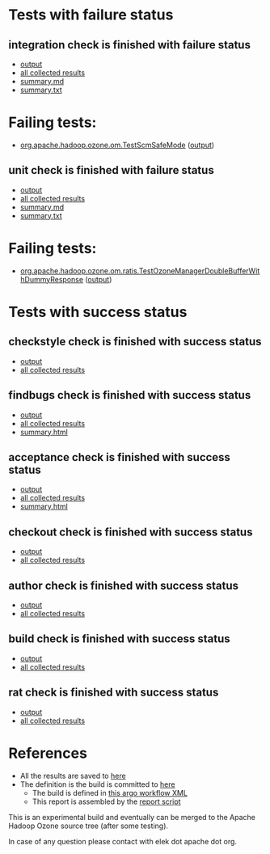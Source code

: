 # Tests with failure status

## integration check is finished with failure status

   * [output](https://raw.githubusercontent.com/elek/ozone-ci-03/master/pr/pr-hdds-2272-bfh6s/integration/output.log)
   * [all collected results](https://github.com/elek/ozone-ci-03/tree/master/pr/pr-hdds-2272-bfh6s/integration)
   * [summary.md](https://github.com/elek/ozone-ci-03/tree/master/pr/pr-hdds-2272-bfh6s/integration/summary.md)
   * [summary.txt](https://github.com/elek/ozone-ci-03/tree/master/pr/pr-hdds-2272-bfh6s/integration/summary.txt)

# Failing tests: 

 * [org.apache.hadoop.ozone.om.TestScmSafeMode](hadoop-ozone/integration-test/org.apache.hadoop.ozone.om.TestScmSafeMode.txt) ([output](hadoop-ozone/integration-test/org.apache.hadoop.ozone.om.TestScmSafeMode-output.txt))

## unit check is finished with failure status

   * [output](https://raw.githubusercontent.com/elek/ozone-ci-03/master/pr/pr-hdds-2272-bfh6s/unit/output.log)
   * [all collected results](https://github.com/elek/ozone-ci-03/tree/master/pr/pr-hdds-2272-bfh6s/unit)
   * [summary.md](https://github.com/elek/ozone-ci-03/tree/master/pr/pr-hdds-2272-bfh6s/unit/summary.md)
   * [summary.txt](https://github.com/elek/ozone-ci-03/tree/master/pr/pr-hdds-2272-bfh6s/unit/summary.txt)

# Failing tests: 

 * [org.apache.hadoop.ozone.om.ratis.TestOzoneManagerDoubleBufferWithDummyResponse](hadoop-ozone/ozone-manager/org.apache.hadoop.ozone.om.ratis.TestOzoneManagerDoubleBufferWithDummyResponse.txt) ([output](hadoop-ozone/ozone-manager/org.apache.hadoop.ozone.om.ratis.TestOzoneManagerDoubleBufferWithDummyResponse-output.txt))


# Tests with success status

## checkstyle check is finished with success status

   * [output](https://raw.githubusercontent.com/elek/ozone-ci-03/master/pr/pr-hdds-2272-bfh6s/checkstyle/output.log)
   * [all collected results](https://github.com/elek/ozone-ci-03/tree/master/pr/pr-hdds-2272-bfh6s/checkstyle)


## findbugs check is finished with success status

   * [output](https://raw.githubusercontent.com/elek/ozone-ci-03/master/pr/pr-hdds-2272-bfh6s/findbugs/output.log)
   * [all collected results](https://github.com/elek/ozone-ci-03/tree/master/pr/pr-hdds-2272-bfh6s/findbugs)
   * [summary.html](https://elek.github.io/ozone-ci-03/pr/pr-hdds-2272-bfh6s/findbugs/summary.html)


## acceptance check is finished with success status

   * [output](https://raw.githubusercontent.com/elek/ozone-ci-03/master/pr/pr-hdds-2272-bfh6s/acceptance/output.log)
   * [all collected results](https://github.com/elek/ozone-ci-03/tree/master/pr/pr-hdds-2272-bfh6s/acceptance)
   * [summary.html](https://elek.github.io/ozone-ci-03/pr/pr-hdds-2272-bfh6s/acceptance/summary.html)


## checkout check is finished with success status

   * [output](https://raw.githubusercontent.com/elek/ozone-ci-03/master/pr/pr-hdds-2272-bfh6s/checkout/output.log)
   * [all collected results](https://github.com/elek/ozone-ci-03/tree/master/pr/pr-hdds-2272-bfh6s/checkout)


## author check is finished with success status

   * [output](https://raw.githubusercontent.com/elek/ozone-ci-03/master/pr/pr-hdds-2272-bfh6s/author/output.log)
   * [all collected results](https://github.com/elek/ozone-ci-03/tree/master/pr/pr-hdds-2272-bfh6s/author)


## build check is finished with success status

   * [output](https://raw.githubusercontent.com/elek/ozone-ci-03/master/pr/pr-hdds-2272-bfh6s/build/output.log)
   * [all collected results](https://github.com/elek/ozone-ci-03/tree/master/pr/pr-hdds-2272-bfh6s/build)


## rat check is finished with success status

   * [output](https://raw.githubusercontent.com/elek/ozone-ci-03/master/pr/pr-hdds-2272-bfh6s/rat/output.log)
   * [all collected results](https://github.com/elek/ozone-ci-03/tree/master/pr/pr-hdds-2272-bfh6s/rat)




# References

 * All the results are saved to [here](https://github.com/elek/ozone-ci-03/tree/master/pr/pr-hdds-2272-bfh6s/)
 * The definition is the build is committed to [here](https://github.com/elek/argo-ozone)
    * The build is defined in [this argo workflow XML](https://github.com/elek/argo-ozone/blob/master/ozone-build.yaml)
    * This report is assembled by the [report script](https://github.com/elek/argo-ozone/blob/master/scripts/report.sh)

This is an experimental build and eventually can be merged to the Apache Hadoop Ozone source tree (after some testing).

In case of any question please contact with elek dot apache dot org.
